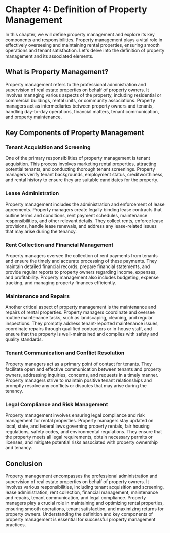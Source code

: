 Chapter 4: Definition of Property Management
============================================

In this chapter, we will define property management and explore its key components and responsibilities. Property management plays a vital role in effectively overseeing and maintaining rental properties, ensuring smooth operations and tenant satisfaction. Let's delve into the definition of property management and its associated elements.

What is Property Management?
----------------------------

Property management refers to the professional administration and supervision of real estate properties on behalf of property owners. It involves managing various aspects of the property, including residential or commercial buildings, rental units, or community associations. Property managers act as intermediaries between property owners and tenants, handling day-to-day operations, financial matters, tenant communication, and property maintenance.

Key Components of Property Management
-------------------------------------

### Tenant Acquisition and Screening

One of the primary responsibilities of property management is tenant acquisition. This process involves marketing rental properties, attracting potential tenants, and conducting thorough tenant screenings. Property managers verify tenant backgrounds, employment status, creditworthiness, and rental history to ensure they are suitable candidates for the property.

### Lease Administration

Property management includes the administration and enforcement of lease agreements. Property managers create legally binding lease contracts that outline terms and conditions, rent payment schedules, maintenance responsibilities, and other relevant details. They collect rents, enforce lease provisions, handle lease renewals, and address any lease-related issues that may arise during the tenancy.

### Rent Collection and Financial Management

Property managers oversee the collection of rent payments from tenants and ensure the timely and accurate processing of these payments. They maintain detailed financial records, prepare financial statements, and provide regular reports to property owners regarding income, expenses, and profitability. Property management also includes budgeting, expense tracking, and managing property finances efficiently.

### Maintenance and Repairs

Another critical aspect of property management is the maintenance and repairs of rental properties. Property managers coordinate and oversee routine maintenance tasks, such as landscaping, cleaning, and regular inspections. They promptly address tenant-reported maintenance issues, coordinate repairs through qualified contractors or in-house staff, and ensure that the property is well-maintained and complies with safety and quality standards.

### Tenant Communication and Conflict Resolution

Property managers act as a primary point of contact for tenants. They facilitate open and effective communication between tenants and property owners, addressing inquiries, concerns, and requests in a timely manner. Property managers strive to maintain positive tenant relationships and promptly resolve any conflicts or disputes that may arise during the tenancy.

### Legal Compliance and Risk Management

Property management involves ensuring legal compliance and risk management for rental properties. Property managers stay updated on local, state, and federal laws governing property rentals, fair housing regulations, safety codes, and environmental regulations. They ensure that the property meets all legal requirements, obtain necessary permits or licenses, and mitigate potential risks associated with property ownership and tenancy.

Conclusion
----------

Property management encompasses the professional administration and supervision of real estate properties on behalf of property owners. It involves various responsibilities, including tenant acquisition and screening, lease administration, rent collection, financial management, maintenance and repairs, tenant communication, and legal compliance. Property managers play a crucial role in maintaining and optimizing rental properties, ensuring smooth operations, tenant satisfaction, and maximizing returns for property owners. Understanding the definition and key components of property management is essential for successful property management practices.
